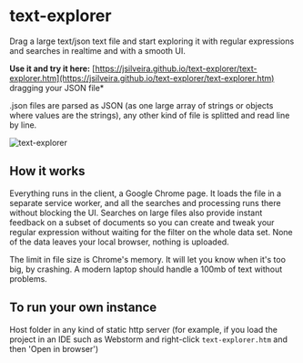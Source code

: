 # text-explorer
Drag a large text/json text file and start exploring it with regular expressions and searches in realtime and with a smooth UI.

**Use it and try it here:** [https://jsilveira.github.io/text-explorer/text-explorer.htm](https://jsilveira.github.io/text-explorer/text-explorer.htm) dragging your JSON file*

.json files are parsed as JSON (as one large array of strings or objects where values are the strings), any other kind of file is splitted and read line by line.

![text-explorer](https://cloud.githubusercontent.com/assets/966787/25501805/606d5c8e-2b6a-11e7-806e-f385e08e2ba1.gif)

## How it works

Everything runs in the client, a Google Chrome page. It loads the file in a separate service worker, and all the searches and processing runs there without blocking the UI. Searches on large files also provide instant feedback on a subset of documents so you can create and tweak your regular expression without waiting for the filter on the whole data set. None of the data leaves your local browser, nothing is uploaded.

The limit in file size is Chrome's memory. It will let you know when it's too big, by crashing. A modern laptop should handle a 100mb of text without problems.

## To run your own instance

Host folder in any kind of static http server (for example, if you load the project in an IDE such as Webstorm and right-click `text-explorer.htm` and then 'Open in browser')
